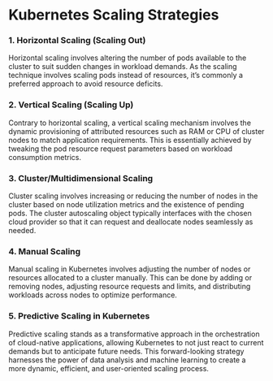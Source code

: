 # Kubernetes Scaling Strategies

### 1. Horizontal Scaling (Scaling Out)
Horizontal scaling involves altering the number of pods available to the cluster to suit sudden changes in workload demands. As the scaling technique involves scaling pods instead of resources, it’s commonly a preferred approach to avoid resource deficits.

### 2. Vertical Scaling (Scaling Up)
Contrary to horizontal scaling, a vertical scaling mechanism involves the dynamic provisioning of attributed resources such as RAM or CPU of cluster nodes to match application requirements. This is essentially achieved by tweaking the pod resource request parameters based on workload consumption metrics.

### 3. Cluster/Multidimensional Scaling
Cluster scaling involves increasing or reducing the number of nodes in the cluster based on node utilization metrics and the existence of pending pods. The cluster autoscaling object typically interfaces with the chosen cloud provider so that it can request and deallocate nodes seamlessly as needed.

### 4. Manual Scaling
Manual scaling in Kubernetes involves adjusting the number of nodes or resources allocated to a cluster manually. This can be done by adding or removing nodes, adjusting resource requests and limits, and distributing workloads across nodes to optimize performance.

### 5. Predictive Scaling in Kubernetes
Predictive scaling stands as a transformative approach in the orchestration of cloud-native applications, allowing Kubernetes to not just react to current demands but to anticipate future needs. This forward-looking strategy harnesses the power of data analysis and machine learning to create a more dynamic, efficient, and user-oriented scaling process.
